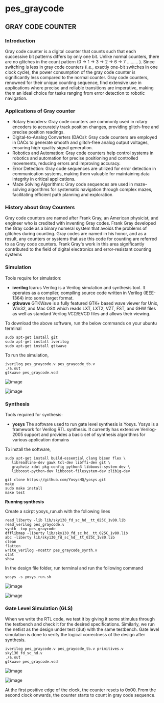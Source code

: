 # pes_graycode
## GRAY CODE COUNTER
### Introduction
Gray code counter is a digital counter that counts such that each successive bit patterns differs by only one bit. Unlike normal counters, there are no glitches in the count pattern (0 -> 1 -> 3 -> 2 -> 6 -> 7 ......... ). Since switching is less in gray code counters (i.e., exactly one-bit switches in one clock cycle), the power consumption of the gray code counter is significantly less compared to the normal counter. Gray code counters, renowned for their unique counting sequence, find extensive use in applications where precise and reliable transitions are imperative, making them an ideal choice for tasks ranging from error detection to robotic navigation.

### Applications of Gray counter 

* Rotary Encoders: Gray code counters are commonly used in rotary encoders to accurately track position changes, providing glitch-free and precise position readings.
* Digital-to-Analog Converters (DACs): Gray code counters are employed in DACs to generate smooth and glitch-free analog output voltages, ensuring high-quality signal generation.
* Robotics and Automation: Gray code counters help control systems in robotics and automation for precise positioning and controlled movements, reducing errors and improving accuracy.
* Error Detection: Gray code sequences are utilized for error detection in communication systems, making them valuable for maintaining data integrity in critical applications.
* Maze Solving Algorithms: Gray code sequences are used in maze-solving algorithms for systematic navigation through complex mazes, facilitating efficient path planning and exploration.

### History about Gray Counters

Gray code counters are named after Frank Gray, an American physicist, and engineer who is credited with inventing Gray codes. Frank Gray developed the Gray code as a binary numeral system that avoids the problems of glitches during counting. Gray codes are named in his honor, and as a result, any counters or systems that use this code for counting are referred to as Gray code counters. Frank Gray's work in this area significantly contributed to the field of digital electronics and error-resistant counting systems

### Simulation 

Tools require for simulation:
- **iverilog**
Icarus Verilog is a Verilog simulation and synthesis tool. It operates as a compiler, compiling source code written in Verilog (IEEE-1364) into some target format.
- **gtkwave**
GTKWave is a fully featured GTK+ based wave viewer for Unix, Win32, and Mac OSX which reads LXT, LXT2, VZT, FST, and GHW files as well as standard Verilog VCD/EVCD files and allows their viewing.

To download the above software, run the below commands on your ubuntu terminal 
```
sudo apt-get install git 
sudo apt-get install iverilog 
sudo apt-get install gtkwave
```

To run the simulation, 
```
iverilog pes_graycode.v pes_graycode_tb.v
./a.out
gtkwave pes_graycode.vcd
```
![image](https://github.com/shreyakotagal/pes_graycode/assets/117657204/6c78db68-c589-4398-b79e-678f22c1b67c)

![image](https://github.com/shreyakotagal/pes_graycode/assets/117657204/0624c831-7560-4952-bf03-5e39db7c1a82)

### Synthesis 

Tools required for synthesis:
- **yosys**
The software used to run gate level synthesis is Yosys. Yosys is a framework for Verilog RTL synthesis. It currently has extensive Verilog-2005 support and provides a basic set of synthesis algorithms for various application domains

To install the software,

```
sudo apt-get install build-essential clang bison flex \
   libreadline-dev gawk tcl-dev libffi-dev git \
   graphviz xdot pkg-config python3 libboost-system-dev \
   libboost-python-dev libboost-filesystem-dev zlib1g-dev
```

```
git clone https://github.com/YosysHQ/yosys.git
make
sudo make install 
make test
```
**Running synthesis**

Create a scirpt yosys_run.sh with the following lines
```
read_liberty -lib lib/sky130_fd_sc_hd__tt_025C_1v80.lib
read_verilog pes_graycode.v
synth -top pes_graycode	
dfflibmap -liberty lib/sky130_fd_sc_hd__tt_025C_1v80.lib
abc -liberty lib/sky130_fd_sc_hd__tt_025C_1v80.lib
clean
flatten
write_verilog -noattr pes_graycode_synth.v
stat
show
```
In the design file folder, run terminal and run the following command 

`` yosys -s yosys_run.sh ``

![image](https://github.com/shreyakotagal/pes_graycode/assets/117657204/04e6aabb-38cd-463f-aa0e-a7a27cb66719)

![image](https://github.com/shreyakotagal/pes_graycode/assets/117657204/4b93087e-c07b-44dd-89cb-4d27d651ee0b)

### Gate Level Simulation (GLS)

When we write the RTL code, we test it by giving it some stimulus through the testbench and check it for the desired specifications. 
Similarly, we run the netlist as the design under test (dut) with the same testbench. 
Gate level simulation is done to verify the logical correctness of the design after synthesis.

```
iverilog pes_graycode.v pes_graycode_tb.v primitives.v sky130_fd_sc_hd.v
./a.out
gtkwave pes_graycode.vcd
```

![image](https://github.com/shreyakotagal/pes_graycode/assets/117657204/53fe2d60-07e9-404b-86af-e47d155aa7a8)

![image](https://github.com/shreyakotagal/pes_graycode/assets/117657204/7b2851f8-4da9-4e18-871a-0efb819822b4)

At the first positive edge of the clock, the counter resets to 0x00. From the second clock onwards, the counter starts to count in gray code sequence.
